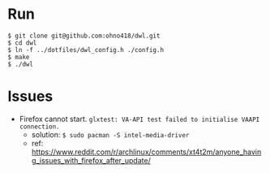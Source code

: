 # Run

```
$ git clone git@github.com:ohno418/dwl.git
$ cd dwl
$ ln -f ../dotfiles/dwl_config.h ./config.h
$ make
$ ./dwl
```

# Issues

- Firefox cannot start. `glxtest: VA-API test failed to initialise VAAPI connection.`
  - solution: `$ sudo pacman -S intel-media-driver`
  - ref: https://www.reddit.com/r/archlinux/comments/xt4t2m/anyone_having_issues_with_firefox_after_update/
